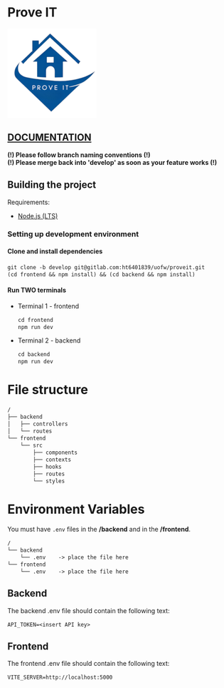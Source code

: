 # Prove IT

![logo](/frontend/public/prove-it-logo-200.png)

## [DOCUMENTATION](https://proveit-documentation-ht6401839-uofw-9d7499a8c37c5706bcc2952bfc.gitlab.io/)

__(!) Please follow branch naming conventions (!)__
\
__(!) Please merge back into 'develop' as soon as your feature works (!)__

## Building the project
Requirements:
- [Node.js (LTS)](https://nodejs.org/en)

### Setting up development environment

#### Clone and install dependencies
```
git clone -b develop git@gitlab.com:ht6401839/uofw/proveit.git
(cd frontend && npm install) && (cd backend && npm install)
```

#### Run TWO terminals
 - Terminal 1 - frontend
    ```
    cd frontend
    npm run dev
    ```
 - Terminal 2 - backend
    ```
    cd backend
    npm run dev
    ```

# File structure
```
/
├── backend
│   ├── controllers
│   └── routes
└── frontend
    └── src
        ├── components
        ├── contexts
        ├── hooks
        ├── routes
        └── styles
```

# Environment Variables

You must have `.env` files in the __/backend__ and in the __/frontend__.

```
/
└── backend
    └── .env    -> place the file here
└── frontend
    └── .env    -> place the file here
```

## Backend
The backend .env file should contain the following text:

```
API_TOKEN=<insert API key>
```

## Frontend
The frontend .env file should contain the following text:

```
VITE_SERVER=http://localhost:5000
```
